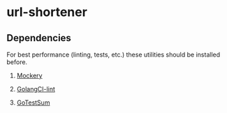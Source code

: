 # url-shortener

## Dependencies

For best performance (linting, tests, etc.) these utilities should be installed before.

1. [Mockery](https://vektra.github.io/mockery/latest/installation/)

2. [GolangCI-lint](https://github.com/golangci/golangci-lint)

3. [GoTestSum](https://github.com/gotestyourself/gotestsum)

